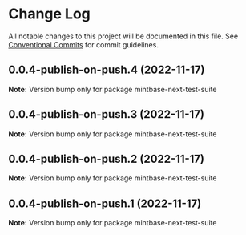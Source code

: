 # Change Log

All notable changes to this project will be documented in this file.
See [Conventional Commits](https://conventionalcommits.org) for commit guidelines.

## 0.0.4-publish-on-push.4 (2022-11-17)

**Note:** Version bump only for package mintbase-next-test-suite





## 0.0.4-publish-on-push.3 (2022-11-17)

**Note:** Version bump only for package mintbase-next-test-suite





## 0.0.4-publish-on-push.2 (2022-11-17)

**Note:** Version bump only for package mintbase-next-test-suite





## 0.0.4-publish-on-push.1 (2022-11-17)

**Note:** Version bump only for package mintbase-next-test-suite
